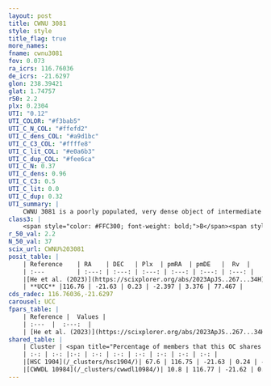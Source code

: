 ```yaml
---
layout: post
title: CWNU 3081
style: style
title_flag: true
more_names: 
fname: cwnu3081
fov: 0.073
ra_icrs: 116.76036
de_icrs: -21.6297
glon: 238.39421
glat: 1.74757
r50: 2.2
plx: 0.2304
UTI: "0.12"
UTI_COLOR: "#f3bab5"
UTI_C_N_COL: "#ffefd2"
UTI_C_dens_COL: "#a9d1bc"
UTI_C_C3_COL: "#ffffe8"
UTI_C_lit_COL: "#e0a6b3"
UTI_C_dup_COL: "#fee6ca"
UTI_C_N: 0.37
UTI_C_dens: 0.96
UTI_C_C3: 0.5
UTI_C_lit: 0.0
UTI_C_dup: 0.32
UTI_summary: |
    CWNU 3081 is a poorly populated, very dense object of intermediate C3 quality. It was recently reported in the literature.<br><br><span style="color: #99180f; font-weight: bold;">Warning: </span>This is possibly a duplicated object, which shares a significant percentage of members with at least one previously reported entry.
class3: |
    <span style="color: #FFC300; font-weight: bold;">B</span><span style="color: #FFC300; font-weight: bold;">B</span>
r_50_val: 2.2
N_50_val: 37
scix_url: CWNU%203081
posit_table: |
    | Reference    | RA    | DEC   | Plx  | pmRA  | pmDE   |  Rv  |
    | :---         | :---: | :---: | :---: | :---: | :---: | :---: |
    |[He et al. (2023)](https://scixplorer.org/abs/2023ApJS..267...34H) | 116.763 | -21.62 | 0.233 | -2.393 | 3.386 | 77.47 |
    | **UCC** |116.76 | -21.63 | 0.23 | -2.397 | 3.376 | 77.467 | 
cds_radec: 116.76036,-21.6297
carousel: UCC
fpars_table: |
    | Reference |  Values |
    | :---  |  :---:  |
    | [He et al. (2023)](https://scixplorer.org/abs/2023ApJS..267...34H) | `A0=1.1, m-M=12.95, logA=8.4` |
shared_table: |
    | Cluster | <span title="Percentage of members that this OC shares with the ones listed">%</span>   | RA   | DEC   | Plx   | pmRA  | pmDE  | Rv | UTI |
    | :-: | :-: |:-: | :-: | :-: | :-: | :-: | :-: | :-: |
    |[HSC 1904](/_clusters/hsc1904/)| 67.6 | 116.75 | -21.63 | 0.24 | -2.39 | 3.38 | 77.47 |0.37 |
    |[CWWDL 10984](/_clusters/cwwdl10984/)| 10.8 | 116.77 | -21.62 | 0.27 | -2.27 | 3.14 | 109.14 |0.06 |
---
```

